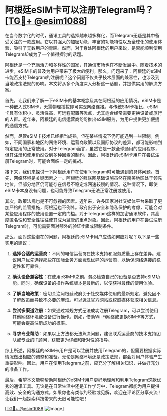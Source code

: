 # 阿根廷eSIM卡可以注册Telegram吗？[[TG💪+ @esim1088](https://t.me/s/esim1088)]

在当今数字化的时代，通讯工具的选择越来越多样化，而Telegram无疑是其中备受关注的一款应用。它以其强大的加密功能、丰富的功能特性以及全球化的使用体验，吸引了无数用户的青睐。然而，对于身处阿根廷的用户来说，是否能顺利使用Telegram却成为了一个值得探讨的话题。

阿根廷是一个充满活力和多样性的国家，其通信市场也在不断发展中。随着技术的进步，eSIM卡的普及为用户带来了极大的便利。那么，问题来了：阿根廷的eSIM卡能否支持Telegram的注册呢？这个问题不仅关乎技术层面的兼容性，也涉及到当地政策法规的影响。本文将从多个角度深入分析这一话题，并提供实用的解决方案。

首先，让我们来了解一下eSIM卡的基本概念及其在阿根廷的应用情况。eSIM卡是一种嵌入式SIM卡，无需物理插拔即可实现网络连接。与传统SIM卡相比，eSIM卡具有体积小、灵活性高、可远程配置等优点，尤其适合经常需要更换设备或旅行的人群。近年来，阿根廷的电信运营商纷纷推出eSIM服务，为用户提供更加便捷的通信方式。

然而，尽管eSIM卡技术已经相当成熟，但在某些情况下仍可能遇到一些限制。例如，不同国家和地区的网络环境、运营商政策以及国际协议的差异，都可能影响到特定应用的正常使用。对于Telegram而言，虽然它是一款全球通用的应用程序，但其注册和使用仍然受到多种因素的制约。因此，阿根廷的eSIM卡用户在尝试注册Telegram时，可能会面临一定的挑战。

接下来，我们来探讨一下阿根廷用户在使用Telegram时可能遇到的具体问题。首先，网络环境是关键因素之一。阿根廷的互联网基础设施虽然在南美地区处于领先地位，但部分地区仍可能存在信号不稳定或网速较慢的情况。这种情况下，即使eSIM卡本身没有问题，也可能导致Telegram无法正常注册或使用。

其次，政策法规也是不可忽视的因素。近年来，许多国家对社交媒体平台采取了更加严格的监管措施，阿根廷也不例外。政府出于安全和隐私保护的考虑，可能会对某些应用程序的使用设置一定的门槛。对于Telegram这样的加密通讯软件，其高度匿名性和安全性往往使其成为监管的重点对象。因此，阿根廷的用户在尝试注册Telegram时，可能需要面对额外的验证步骤或限制条件。

那么，面对这些潜在的问题，阿根廷的eSIM卡用户应该如何应对呢？以下是一些实用的建议：

1. **选择合适的运营商**：不同的电信运营商在技术支持和服务质量上存在差异。建议用户优先选择那些在国际业务方面表现优异的运营商，以确保网络连接的稳定性和可靠性。

2. **确认设备兼容性**：在使用eSIM卡之前，务必检查自己的设备是否支持eSIM功能。同时，确保设备的操作系统版本是最新的，以便获得最佳的使用体验。

3. **了解当地政策**：密切关注阿根廷政府关于社交媒体使用的最新规定，避免因不了解政策而导致不必要的麻烦。可以通过官方网站或权威媒体获取相关信息。

4. **尝试多渠道注册**：如果通过常规方式无法成功注册Telegram，可以尝试使用其他网络环境或设备进行操作。例如，借助Wi-Fi网络或更换SIM卡等方式，可能会提高注册成功的概率。

5. **寻求专业帮助**：如果以上方法都无法解决问题，建议联系运营商的技术支持团队或专业的IT顾问，获取更为详细和针对性的指导。

综上所述，阿根廷的eSIM卡用户是可以注册并使用Telegram的，但需要根据实际情况做出相应的调整和准备。无论是网络环境还是政策法规，都会对用户体验产生重要影响。因此，用户在使用Telegram之前，应充分了解相关知识，并做好充分的准备工作。

最后，希望本文能够帮助阿根廷的eSIM卡用户更好地理解和利用Telegram这款优秀的通讯工具。无论是在日常生活中还是工作学习中，Telegram都能为用户提供高效、安全的沟通方式。如果你也有类似的经验或见解，欢迎在评论区分享交流！让我们一起探索科技带来的无限可能性吧！

[[TG💪+ @esim1088](https://t.me/s/esim1088) ![Image](https://i.postimg.cc/4NQfJmqS/Snipaste-2025-05-13-00-14-12.png)]